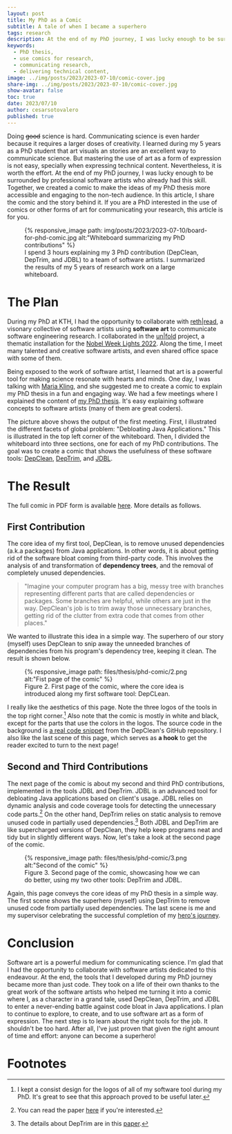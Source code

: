 ```yaml
---
layout: post
title: My PhD as a Comic
subtitle: A tale of when I became a superhero
tags: research
description: At the end of my PhD journey, I was lucky enough to be surrounded by professional software artists. Together, we created a comic to make the ideas of my PhD thesis more accessible and engaging to the non-tech audience. In this article, I share the comic and the story behind it.
keywords:
  - PhD thesis,
  - use comics for research,
  - communicating research,
  - delivering technical content,
image: ../img/posts/2023/2023-07-10/comic-cover.jpg
share-img: ../img/posts/2023/2023-07-10/comic-cover.jpg
show-avatar: false
toc: true
date: 2023/07/10
author: cesarsotovalero
published: true
---
```


Doing ~~good~~ science is hard.
Communicating science is even harder because it requires a larger doses of creativity.
I learned during my 5 years as a PhD student that art visuals an stories are an excellent way to communicate science.
But mastering the use of art as a form of expression is not easy, specially when expressing technical content.
Nevertheless, it is worth the effort.
At the end of my PhD journey, I was lucky enough to be surrounded by professional software artists who already had this skill.
Together, we created a comic to make the ideas of my PhD thesis more accessible and engaging to the non-tech audience.
In this article, I share the comic and the story behind it.
If you are a PhD interested in the use of comics or other forms of art for communicating your research, this article is for you.

<figure class="jb_picture">
  {% responsive_image path: img/posts/2023/2023-07-10/board-for-phd-comic.jpg alt:"Whiteboard summarizing my PhD contributions" %}
  <figcaption class="stroke"> 
    I spend 3 hours explaining my 3 PhD contribution (DepClean, DepTrim, and JDBL) to a team of software artists. I summarized the results of my 5 years of research work on a large whiteboard.
  </figcaption>
</figure>

# The Plan

During my PhD at KTH, I had the opportunity to collaborate with [reth&#124;read](https://rethread.art/), a visonary collective of software artists using **software art** to communicate software engineering research.
I collaborated in the [un&#124;fold](https://rethread.art/projects/unfold.html) project, a thematic installation for the [Nobel Week Lights 2022](https://nobelweeklights.se/?lang=en).
Along the time, I meet many talented and creative software artists, and even shared office space with some of them.

Being exposed to the work of software artist, I learned that art is a powerful tool for making science resonate with hearts and minds.
One day, I was talking with [Maria Kling](https://www.linkedin.com/in/maria-euler-art-science-design/), and she suggested me to create a comic to explain my PhD thesis in a fun and engaging way.
We had a few meetings where I explained the content of [my PhD thesis](../files/thesis/cesar-fulltext.pdf).
It's easy explaining software concepts to software artists (many of them are great coders).

The picture above shows the output of the first meeting.
First, I illustrated the different facets of global problem: "Debloating Java Applications."
This is illustrated in the top left corner of the whiteboard.
Then, I divided the whiteboard into three sections, one for each of my PhD contributions.
The goal was to create a comic that shows the usefulness of these software tools: [DepClean](https://github.com/ASSERT-KTH/depclean), [DepTrim](https://github.com/ASSERT-KTH/deptrim), and [JDBL](https://github.com/ASSERT-KTH/jdbl).

# The Result

The full comic in PDF form is available [here](../files/thesis/phd-comic/comicfoldprintpagesreorderedadjusted.pdf).
More details as follows.

## First Contribution

The core idea of my first tool, DepClean, is to remove unused dependencies (a.k.a packages) from Java applications.
In other words, it is about getting rid of the software bloat coming from third-party code.
This involves the analysis of and transformation of **dependency trees**, and the removal of completely unused dependencies.

> "Imagine your computer program has a big, messy tree with branches representing different parts that are called dependencies or packages. Some branches are helpful, while others are just in the way. DepClean's job is to trim away those unnecessary branches, getting rid of the clutter from extra code that comes from other places."

We wanted to illustrate this idea in a simple way.
The superhero of our story (myself) uses DepClean to snip away the unneeded branches of dependencies from his program's dependency tree, keeping it clean.
The result is shown below.

<figure class="jb_picture">
  {% responsive_image path: files/thesis/phd-comic/2.png alt:"Fist page of the comic" %}
  <figcaption class="stroke"> 
    Figure 2.
    First page of the comic, where the core idea is introduced along my first software tool: DepCLean.
  </figcaption>
</figure>

I really like the aesthetics of this page.
Note the three logos of the tools in the top right corner.[^1]
Also note that the comic is mostly in white and black, except for the parts that use the colors in the logos.
The source code in the background is [<i class="fab fa-github"></i> a real code snippet](https://github.com/ASSERT-KTH/depclean/blob/f8a2607178ed48e5843768c3cbc8e60406d63a66/depclean-core/src/main/java/se/kth/depclean/core/analysis/model/ProjectDependencyAnalysis.java#L171-L184) from the DepClean's GitHub repository.
I also like the last scene of this page, which serves as **a hook** to get the reader excited to turn to the next page!

## Second and Third Contributions

The next page of the comic is about my second and third PhD contributions, implemented in the tools JDBL and DepTrim.
JDBL is an advanced tool for debloating Java applications based on client's usage.
JDBL relies on dynamic analysis and code coverage tools for detecting the unnecessary code parts.[^2]
On the other hand, DepTrim relies on static analysis to remove unused code in partially used dependencies.[^3]
Both JDBL and DepTrim are like supercharged versions of DepClean, they help keep programs neat and tidy but in slightly different ways.
Now, let's take a look at the second page of the comic.

<figure class="jb_picture">
  {% responsive_image path: files/thesis/phd-comic/3.png alt:"Second of the comic" %}
  <figcaption class="stroke"> 
    Figure 3.
    Second page of the comic, showcasing how we can do better, using my two other tools: DepTrim and JDBL.
  </figcaption>
</figure>

Again, this page conveys the core ideas of my PhD thesis in a simple way.
The first scene shows the superhero (myself) using DepTrim to remove unused code from partially used dependencies.
The last scene is me and my supervisor celebrating the successful completion of my [hero's journey](https://en.wikipedia.org/wiki/Hero%27s_journey).

# Conclusion

Software art is a powerful medium for communicating science.
I'm glad that I had the opportunity to collaborate with software artists dedicated to this endeavour.
At the end, the tools that I developed during my PhD journey became more than just code.
They took on a life of their own thanks to the great work of the software artists who helped me turning it into a comic 
where I, as a character in a grand tale, used DepClean, DepTrim, and JDBL to enter a never-ending battle against code bloat in Java applications.
I plan to continue to explore, to create, and to use software art as a form of expression.
The next step is to learn about the right tools for the job.
It shouldn't be too hard.
After all, I've just proven that given the right amount of time and effort: anyone can become a superhero!

# Footnotes

[^1]: I kept a consist design for the logos of all of my software tool during my PhD. It's great to see that this approach proved to be useful later.  

[^2]: You can read the paper [here](https://dl.acm.org/doi/10.1145/3546948) if you're interested.

[^3]: The details about DepTrim are in this [paper](https://arxiv.org/abs/2302.08370).